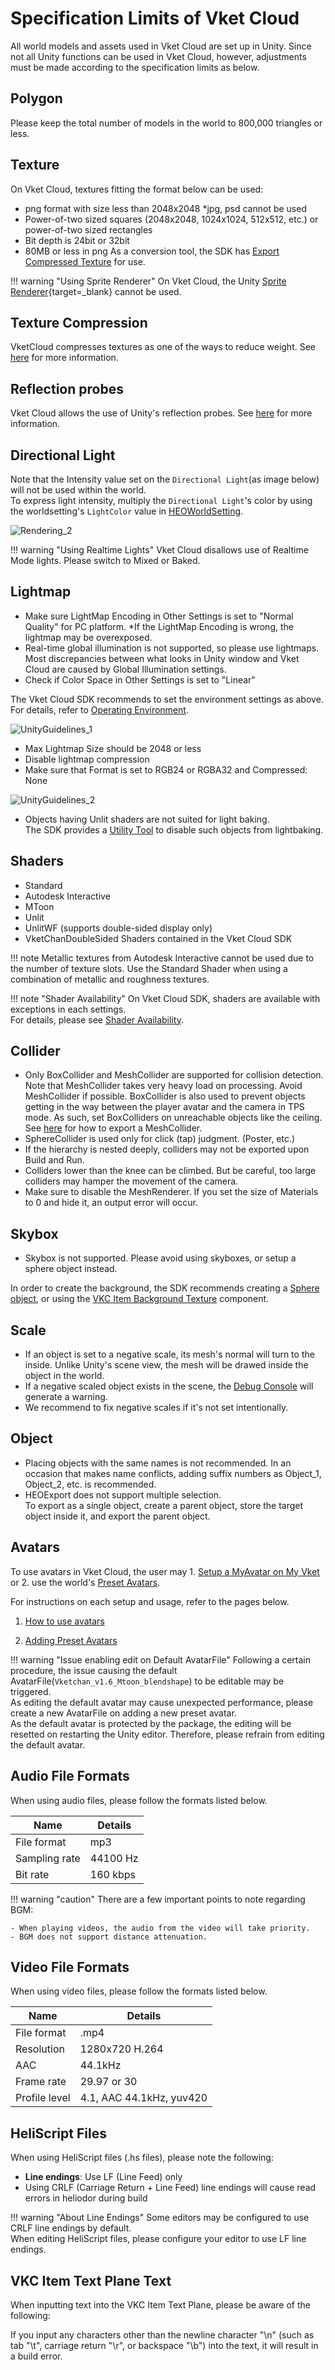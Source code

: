 # Specification Limits of Vket Cloud

All world models and assets used in Vket Cloud are set up in Unity. Since not all Unity functions can be used in Vket Cloud, however, adjustments must be made according to the specification limits as below.

## Polygon

Please keep the total number of models in the world to 800,000 triangles or less.

## Texture

On Vket Cloud, textures fitting the format below can be used:

- png format with size less than 2048x2048 *jpg, psd cannot be used
- Power-of-two sized squares (2048x2048, 1024x1024, 512x512, etc.) or power-of-two sized rectangles
- Bit depth is 24bit or 32bit
- 80MB or less in png
As a conversion tool, the SDK has [Export Compressed Texture](../SDKTools/ExportCompressedTexture.md) for use.

!!! warning "Using Sprite Renderer"
    On Vket Cloud, the Unity [Sprite Renderer](https://docs.unity3d.com/2019.4/Manual/class-SpriteRenderer.html){target=_blank} cannot be used.

## Texture Compression

VketCloud compresses textures as one of the ways to reduce weight. See [here](../WorldOptimization/TextureCompression.md) for more information.

## Reflection probes

Vket Cloud allows the use of Unity's reflection probes. See [here](ReflectionProbe.md) for more information.

## Directional Light

Note that the Intensity value set on the `Directional Light`(as image below) will not be used within the world.<br>
To express light intensity, multiply the `Directional Light`'s color by using the worldsetting's `LightColor` value in [HEOWorldSetting](../VKCComponents/HEOWorldSetting.md).

![Rendering_2](../VKCComponents/img/HEOWorldSetting_Rendering_2.jpg)

!!! warning "Using Realtime Lights"
    Vket Cloud disallows use of Realtime Mode lights. Please switch to Mixed or Baked.

## Lightmap

- Make sure LightMap Encoding in Other Settings is set to "Normal Quality" for PC platform.
 *If the LightMap Encoding is wrong, the lightmap may be overexposed.
- Real-time global illumination is not supported, so please use lightmaps. Most discrepancies between what looks in Unity window and Vket Cloud are caused by Global Illumination settings.
- Check if Color Space in Other Settings is set to "Linear"

The Vket Cloud SDK recommends to set the environment settings as above.<br>
For details, refer to [Operating Environment](../AboutVketCloudSDK/OperatingEnvironment.md).

![UnityGuidelines_1](./img/UnityGuidelines_1.jpg)

- Max Lightmap Size should be 2048 or less
- Disable lightmap compression
- Make sure that Format is set to RGB24 or RGBA32 and Compressed: None

![UnityGuidelines_2](./img/UnityGuidelines_2.jpg)

- Objects having Unlit shaders are not suited for light baking.<br>
  The SDK provides a [Utility Tool](../WorldEditingTips/DisableContributeGITool.md) to disable such objects from lightbaking.

## Shaders

- Standard
- Autodesk Interactive
- MToon
- Unlit
- UnlitWF (supports double-sided display only)
- VketChanDoubleSided Shaders contained in the Vket Cloud SDK

!!! note
     Metallic textures from Autodesk Interactive cannot be used due to the number of texture slots. Use the Standard Shader when using a combination of metallic and roughness textures.

!!! note "Shader Availability"
    On Vket Cloud SDK, shaders are available with exceptions in each settings.<br>
    For details, please see [Shader Availability](ShaderAvailability.md).

## Collider

- Only BoxCollider and MeshCollider are supported for collision detection. Note that MeshCollider takes very heavy load on processing. Avoid MeshCollider if possible. BoxCollider is also used to prevent objects getting in the way between the player avatar and the camera in TPS mode. As such, set BoxColliders on unreachable objects like the ceiling. See [here](../VKCComponents/VKCNodeMeshCollider.md) for how to export a MeshCollider.
- SphereCollider is used only for click (tap) judgment. (Poster, etc.)
- If the hierarchy is nested deeply, colliders may not be exported upon Build and Run.
- Colliders lower than the knee can be climbed. But be careful, too large colliders may hamper the movement of the camera.
- Make sure to disable the MeshRenderer. If you set the size of Materials to 0 and hide it, an output error will occur.

## Skybox

- Skybox is not supported. Please avoid using skyboxes, or setup a sphere object instead.

In order to create the background, the SDK recommends creating a [Sphere object](Skybox.md), or using the [VKC Item Background Texture](../VKCComponents/VKCItemBackgroundTexture.md) component.

## Scale

- If an object is set to a negative scale, its mesh's normal will turn to the inside. Unlike Unity's scene view, the mesh will be drawed inside the object in the world.<br>
- If a negative scaled object exists in the scene, the [Debug Console](../debugconsole/debugconsole.md) will generate a warning.<br>
- We recommend to fix negative scales if it's not set intentionally.

## Object

- Placing objects with the same names is not recommended. In an occasion that makes name conflicts, adding suffix numbers as Object_1, Object_2, etc. is recommended.
- HEOExport does not support multiple selection.<br> To export as a single object, create a parent object, store the target object inside it, and export the parent object.

## Avatars

To use avatars in Vket Cloud, the user may 1. [Setup a MyAvatar on My Vket](../AboutVketCloudSDK/SetupAvatar.md) or 2. use the world's [Preset Avatars](../WorldMakingGuide/PresetAvatar.md).

For instructions on each setup and usage, refer to the pages below.

1. [How to use avatars](../AboutVketCloudSDK/SetupAvatar.md)

2. [Adding Preset Avatars](../WorldMakingGuide/PresetAvatar.md)

!!! warning "Issue enabling edit on Default AvatarFile"
    Following a certain procedure, the issue causing the default AvatarFile(`Vketchan_v1.6_Mtoon_blendshape`) to be editable may be triggered.<br>
    As editing the default avatar may cause unexpected performance, please create a new AvatarFile on adding a new preset avatar.<br>
    As the default avatar is protected by the package, the editing will be resetted on restarting the Unity editor. Therefore, please refrain from editing the default avatar.

## Audio File Formats

When using audio files, please follow the formats listed below.

| Name | Details |
| ---- | ---- |
| File format | mp3 |
| Sampling rate | 44100 Hz |
| Bit rate | 160 kbps |

!!! warning "caution"
    There are a few important points to note regarding BGM:

    - When playing videos, the audio from the video will take priority.
    - BGM does not support distance attenuation.

## Video File Formats

When using video files, please follow the formats listed below.

| Name | Details |
| ---- | ---- |
| File format | .mp4 |
| Resolution | 1280x720 H.264 |
| AAC | 44.1kHz |
| Frame rate | 29.97 or 30 |
| Profile level | 4.1, AAC 44.1kHz, yuv420 |

## HeliScript Files

When using HeliScript files (.hs files), please note the following:

- **Line endings**: Use LF (Line Feed) only
- Using CRLF (Carriage Return + Line Feed) line endings will cause read errors in heliodor during build

!!! warning "About Line Endings"
    Some editors may be configured to use CRLF line endings by default.<br>
    When editing HeliScript files, please configure your editor to use LF line endings.

## VKC Item Text Plane Text

When inputting text into the VKC Item Text Plane, please be aware of the following:

If you input any characters other than the newline character "\n" (such as tab "\t", carriage return "\r", or backspace "\b") into the text, it will result in a build error.
